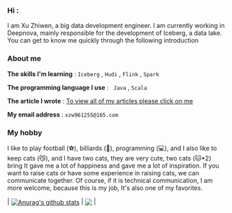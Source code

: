 

### Hi : 

I am Xu Zhiwen, a big data development engineer. I am currently working in Deepnova, mainly responsible for the development of Iceberg, a data lake. You can get to know me quickly through the following introduction

### About me

**The skills I'm learning** :   `Iceberg` , `Hudi` , `Flink` , `Spark`

**The programming language I use**  :   ` Java` , `Scala` 

**The article I wrote** : [To view all of my articles please click on me](https://www.jianshu.com/u/103cd77bc4ac)

**My email address** :    `xzw961255@165.com`




### My hobby

I like to play football (⚽️), billiards (🎱), programming (💻), and I also like to keep cats (😼), and I have two cats, they are very cute, two cats (🐱*2) bring It gave me a lot of happiness and gave me a lot of inspiration. If you want to raise cats or have some experience in raising cats, we can communicate together. Of course, if it is technical communication, I am more welcome, because this is my job, It's also one of my favorites.







| <a href="https://github.com/xuzhiwen1255/github-readme-stats"><img align="center" src="https://github-readme-stats.vercel.app/api?username=xuzhiwen1255&show_icons=true&include_all_commits=true&theme=buefy&hide_border=true" alt="Anurag's github stats" /></a> | <a href="https://github.com/xuzhiwen1255/github-readme-stats"><img align="center" src="https://github-readme-stats.vercel.app/api/top-langs/?username=xuzhiwen1255&layout=compact&theme=buefy&hide_border=true" /></a> |

